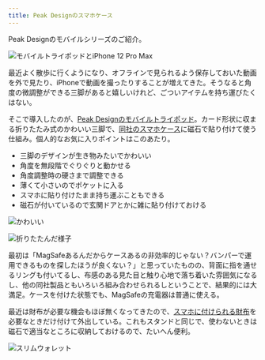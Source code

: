 ```yaml
---
title: Peak Designのスマホケース
---
```

Peak Designのモバイルシリーズのご紹介。

![](https://lh4.googleusercontent.com/8J6fWGuk0A9JLrPUZ787To4Hy9Wb1eRzcqmEcxBbYpcjRoALmy1ex-DnOnTQ-CLZl6gOluLYTrS2vH28Zn8sXYpYnvgbf1rr5i5nZyA-qlYQhnH-S3vcGKZH2GDW6VvMO4GYUj5AYuCpnSfiV_5v-3ZrP6Qudgn9mBl88x08ImJpdwr_lqhEMKsdD-IB "モバイルトライポッドとiPhone 12 Pro Max")

最近よく散歩に行くようになり、オフラインで見られるよう保存しておいた動画を外で見たり、iPhoneで動画を撮ったりすることが増えてきた。そうなると角度の微調整ができる三脚があると嬉しいけれど、ごついアイテムを持ち運びたくはない。

そこで導入したのが、[Peak Designのモバイルトライポッド](https://www.amazon.co.jp/dp/B09FRZPLL3)。カード形状に収まる折りたたみ式のかわいい三脚で、[同社のスマホケース](https://www.amazon.co.jp/dp/B09FP3HP7Z?)に磁石で貼り付けて使う仕組み。個人的なお気に入りポイントはこのあたり。

*   三脚のデザインが生き物みたいでかわいい
*   角度を無段階でぐりぐりと動かせる
*   角度調整時の硬さまで調整できる
*   薄くて小さいのでポケットに入る
*   スマホに貼り付けたまま持ち運ぶこともできる
*   磁石が付いているので玄関ドアとかに雑に貼り付けておける

![](https://lh4.googleusercontent.com/XinKBPFtN-V89Tj8CwumkikzTEms3WUy7z_teUZT2ig8pbYBs7oy808PNYquyh8VZHFIANWoSHjTuJ2oYYuqc4EVFpSEpCU-fb1qgRys6fUr62Xvy4RrwxFWmgGnk5_ufxzPuEMhkZ2ARyD6JnBD1-dewZcL-Wg09aVzDd3gzdw4FnC-0qYR0PTIgeBD "かわいい")

![](https://lh4.googleusercontent.com/kK6z2uqm8vB5lFsO0SxPd_Pm6orZ-WamSomoHQEJSdYI0O0ZZBzUyiF4RJS29dDDRwGy9VNudnq8ny4CawrHP0NBPD97O5U40LtQibrj8cee7Tfsh5XHqfNo8U6CHuhQvEuQL-SKgGhmozvqucO-INTSctCRy7qrcyd9-r2nWX-QOq1AOULhZWRh0Cki "折りたたんだ様子")

最初は「MagSafeあるんだからケースあるの非効率的じゃない？バンパーで運用できるものを探したほうが良くない？」と思っていたものの、背面に指を通せるリングも付いてるし、布感のある見た目と触り心地で落ち着いた雰囲気になるし、他の同社製品ともいろいろ組み合わせられるしということで、結果的には大満足。ケースを付けた状態でも、MagSafeの充電器は普通に使える。

最近は財布が必要な機会もほぼ無くなってきたので、[スマホに付けられる財布](https://www.amazon.co.jp/dp/B09FSGW671)を必要なときだけ付けて外出している。これもスタンドと同じで、使わないときは磁石で適当なところに収納しておけるので、たいへん便利。

![](https://lh4.googleusercontent.com/r8lJvDvmbZYPZsd4Vx7Xw2GpuKWP07V7G7Rkb6Yx6xc9RBv9kzsue3X9MWF5ZFP2LNfiGRrntWi8nQzj2lcFYvb3tPeOSPMrh2z-vjEqOu-MEWq76QLkSPw3kRcJ6eTA_2hGfLuATCO4q-tR24SD3sDL0dqKrWqYPysSEkEZXm2Vlev8_llDtHCSaBV4 "スリムウォレット")
